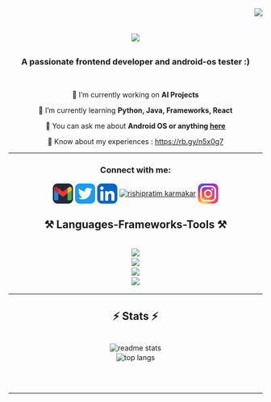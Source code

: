 <img align="right" src="https://visitor-badge.laobi.icu/badge?page_id=theLabro.theLabro" />

<h1 align="center">
    <img src="https://readme-typing-svg.herokuapp.com/?font=Righteous&size=35&center=true&vCenter=true&width=500&height=70&duration=4500&lines=Hey+There+👋;+This+is+Rishipratim+Karmakar;" />
</h1>

<h3 align="center">A passionate frontend developer and android-os tester :)</h3>

<br/>

<div align="center">
 
 🔭 I’m currently working on **AI Projects**
 
 🌱 I’m currently learning **Python, Java, Frameworks, React**

💬 You can ask me about **Android OS or anything [here](https://github.com/theLabro/theLabro/issues)**

 📄 Know about my experiences : https://rb.gy/n5x0g7
 <hr/>

<h3 align="center">Connect with me:</h3>
<p align="center">
<a href="mailto:rishipratimkarmakar2002@gmail.com" target="blank"><img align="center" src="https://raw.githubusercontent.com/tandpfun/skill-icons/65dea6c4eaca7da319e552c09f4cf5a9a8dab2c8/icons/Gmail-Dark.svg" alt="itslabro" height="40" width="40" /></a>
<a href="https://twitter.com/itsLabro" target="blank"><img align="center" src="https://raw.githubusercontent.com/tandpfun/skill-icons/65dea6c4eaca7da319e552c09f4cf5a9a8dab2c8/icons/Twitter.svg" alt="itslabro" height="40" width="40" /></a>
<a href="https://www.linkedin.com/in/rishipratim-karmakar-99443b23b/" target="blank"><img align="center" src="https://raw.githubusercontent.com/tandpfun/skill-icons/65dea6c4eaca7da319e552c09f4cf5a9a8dab2c8/icons/LinkedIn.svg" alt="rishipratim karmakar" height="40" width="40" /></a>
<a href="https://www.facebook.com/itsofficial.thelabro/" target="blank"><img align="center" src="https://mnpersonalizedmedicine.com/wp-content/uploads/2023/11/vecteezy_facebook-png-icon_16716481-300x300.png" alt="rishipratim karmakar" height="40" width="40" /></a>
<a href="https://instagram.com/itsofficial_rishi_" target="blank"><img align="center" src="https://raw.githubusercontent.com/tandpfun/skill-icons/65dea6c4eaca7da319e552c09f4cf5a9a8dab2c8/icons/Instagram.svg" alt="itsfficial_rishi_" height="40" width="40" /></a>
</p>

 
<h2 align="center">⚒️ Languages-Frameworks-Tools ⚒️</h2>
<br/>
<div align="center">
    <img src="https://skillicons.dev/icons?i=html,css,js" />
    <br>
    <img src="https://skillicons.dev/icons?i=c,cpp,py,java" />
    <br>
  <img src="https://skillicons.dev/icons?i=powershell,mysql" />
    <br>
  <img src="https://skillicons.dev/icons?i=vscode,github,figma,notion" />
</div>
<hr>
<h2 align="center">⚡ Stats ⚡</h2>
<br>
<div align=center>
  <img width=390 src="https://github-readme-stats.vercel.app/api?username=thelabro&show_icons=true&locale=en&theme=react&rank_icon=github&border_radius=10" alt="readme stats" />
  <br/>
  <img width=325 align="center" src="https://github-readme-stats.vercel.app/api/top-langs?username=thelabro&show_icons=true&locale=en&layout=compact&theme=react&border_radius=10&size_weight=0.5&count_weight=0.5&exclude_repo=github-readme-stats" alt="top langs" />

</div>

<br/><br/>

<hr/>

<br/>
